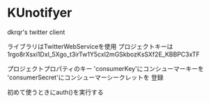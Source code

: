 # KUnotifyer
dkrqr's twitter client

ライブラリはTwitterWebServiceを使用
プロジェクトキーは1rgo8rXsxi1DxI_5Xgo_t3irTw1Y5cxl2mGSkbozKsSXf2E_KBBPC3xTF

プロジェクトプロパティのキー
'consumerKey'にコンシューマーキーを
'consumerSecret'にコンシューマーシークレットを
登録

初めて使うときにauth()を実行する
